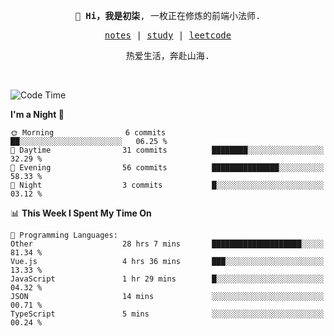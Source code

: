 <p align="center">
  <samp>
    <span><strong>👋 Hi，我是初柒</strong>,</span>
    <span>一枚正在修炼的前端小法师.</span>
  </samp>
</p>

<p align="center">
  <samp>
    <a href="https://www.wolai.com/dec-seven/wyPFvMTwAcD9muc6RMfThB">notes</a> |
    <a href="https://github.com/dec-seven/fe-study">study</a> |
    <a href="https://leetcode.cn/u/dec-seven/">leetcode</a>
  </samp>
</p>
<p align="center">
  <samp>
    <span>热爱生活，奔赴山海.</span>
  </samp>
</p>
<br>

<!--START_SECTION:waka-->
![Code Time](http://img.shields.io/badge/Code%20Time-913%20hrs%2034%20mins-blue)

**I'm a Night 🦉** 

```text
🌞 Morning                6 commits           ██░░░░░░░░░░░░░░░░░░░░░░░   06.25 % 
🌆 Daytime                31 commits          ████████░░░░░░░░░░░░░░░░░   32.29 % 
🌃 Evening                56 commits          ███████████████░░░░░░░░░░   58.33 % 
🌙 Night                  3 commits           █░░░░░░░░░░░░░░░░░░░░░░░░   03.12 % 
```


📊 **This Week I Spent My Time On** 

```text
💬 Programming Languages: 
Other                    28 hrs 7 mins       ████████████████████░░░░░   81.34 % 
Vue.js                   4 hrs 36 mins       ███░░░░░░░░░░░░░░░░░░░░░░   13.33 % 
JavaScript               1 hr 29 mins        █░░░░░░░░░░░░░░░░░░░░░░░░   04.32 % 
JSON                     14 mins             ░░░░░░░░░░░░░░░░░░░░░░░░░   00.71 % 
TypeScript               5 mins              ░░░░░░░░░░░░░░░░░░░░░░░░░   00.24 % 
```


<!--END_SECTION:waka-->

